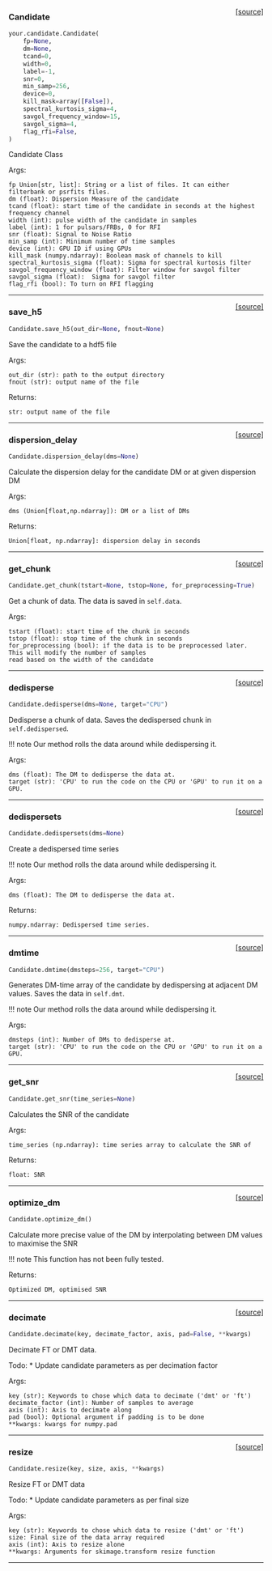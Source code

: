 <span style="float:right;">[[source]](https://github.com/thepetabyteproject/your/blob/master/your/candidate.py#L15)</span>

### Candidate


```python
your.candidate.Candidate(
    fp=None,
    dm=None,
    tcand=0,
    width=0,
    label=-1,
    snr=0,
    min_samp=256,
    device=0,
    kill_mask=array([False]),
    spectral_kurtosis_sigma=4,
    savgol_frequency_window=15,
    savgol_sigma=4,
    flag_rfi=False,
)
```


Candidate Class

Args: 

    fp Union[str, list]: String or a list of files. It can either filterbank or psrfits files.
    dm (float): Dispersion Measure of the candidate
    tcand (float): start time of the candidate in seconds at the highest frequency channel
    width (int): pulse width of the candidate in samples
    label (int): 1 for pulsars/FRBs, 0 for RFI
    snr (float): Signal to Noise Ratio
    min_samp (int): Minimum number of time samples
    device (int): GPU ID if using GPUs
    kill_mask (numpy.ndarray): Boolean mask of channels to kill
    spectral_kurtosis_sigma (float): Sigma for spectral kurtosis filter
    savgol_frequency_window (float): Filter window for savgol filter
    savgol_sigma (float):  Sigma for savgol filter
    flag_rfi (bool): To turn on RFI flagging


----

<span style="float:right;">[[source]](https://github.com/thepetabyteproject/your/blob/master/your/candidate.py#L79)</span>

### save_h5


```python
Candidate.save_h5(out_dir=None, fnout=None)
```


Save the candidate to a hdf5 file

Args: 

    out_dir (str): path to the output directory
    fnout (str): output name of the file

Returns: 

    str: output name of the file


----

<span style="float:right;">[[source]](https://github.com/thepetabyteproject/your/blob/master/your/candidate.py#L148)</span>

### dispersion_delay


```python
Candidate.dispersion_delay(dms=None)
```


Calculate the dispersion delay for the candidate DM or at given dispersion DM

Args: 

    dms (Union[float,np.ndarray]): DM or a list of DMs

Returns: 

    Union[float, np.ndarray]: dispersion delay in seconds


----

<span style="float:right;">[[source]](https://github.com/thepetabyteproject/your/blob/master/your/candidate.py#L169)</span>

### get_chunk


```python
Candidate.get_chunk(tstart=None, tstop=None, for_preprocessing=True)
```


Get a chunk of data. The data is saved in `self.data`.

Args: 

    tstart (float): start time of the chunk in seconds
    tstop (float): stop time of the chunk in seconds
    for_preprocessing (bool): if the data is to be preprocessed later. This will modify the number of samples
    read based on the width of the candidate


----

<span style="float:right;">[[source]](https://github.com/thepetabyteproject/your/blob/master/your/candidate.py#L293)</span>

### dedisperse


```python
Candidate.dedisperse(dms=None, target="CPU")
```


Dedisperse a chunk of data. Saves the dedispersed chunk in `self.dedispersed`.

!!! note
    Our method rolls the data around while dedispersing it.

Args: 

    dms (float): The DM to dedisperse the data at.
    target (str): 'CPU' to run the code on the CPU or 'GPU' to run it on a GPU.


----

<span style="float:right;">[[source]](https://github.com/thepetabyteproject/your/blob/master/your/candidate.py#L334)</span>

### dedispersets


```python
Candidate.dedispersets(dms=None)
```


Create a dedispersed time series

!!! note
    Our method rolls the data around while dedispersing it.

Args: 

    dms (float): The DM to dedisperse the data at.

Returns: 

    numpy.ndarray: Dedispersed time series.


----

<span style="float:right;">[[source]](https://github.com/thepetabyteproject/your/blob/master/your/candidate.py#L367)</span>

### dmtime


```python
Candidate.dmtime(dmsteps=256, target="CPU")
```


Generates DM-time array of the candidate by dedispersing at adjacent DM values. Saves the data in `self.dmt`.

!!! note
    Our method rolls the data around while dedispersing it.

Args: 

    dmsteps (int): Number of DMs to dedisperse at.
    target (str): 'CPU' to run the code on the CPU or 'GPU' to run it on a GPU.


----

<span style="float:right;">[[source]](https://github.com/thepetabyteproject/your/blob/master/your/candidate.py#L389)</span>

### get_snr


```python
Candidate.get_snr(time_series=None)
```


Calculates the SNR of the candidate

Args: 

    time_series (np.ndarray): time series array to calculate the SNR of

Returns: 

    float: SNR


----

<span style="float:right;">[[source]](https://github.com/thepetabyteproject/your/blob/master/your/candidate.py#L412)</span>

### optimize_dm


```python
Candidate.optimize_dm()
```


Calculate more precise value of the DM by interpolating between DM values to maximise the SNR

!!! note
    This function has not been fully tested.

Returns: 

    Optimized DM, optimised SNR


----

<span style="float:right;">[[source]](https://github.com/thepetabyteproject/your/blob/master/your/candidate.py#L442)</span>

### decimate


```python
Candidate.decimate(key, decimate_factor, axis, pad=False, **kwargs)
```


Decimate FT or DMT data.

Todo:
    * Update candidate parameters as per decimation factor

Args: 

    key (str): Keywords to chose which data to decimate ('dmt' or 'ft')
    decimate_factor (int): Number of samples to average
    axis (int): Axis to decimate along
    pad (bool): Optional argument if padding is to be done
    **kwargs: kwargs for numpy.pad


----

<span style="float:right;">[[source]](https://github.com/thepetabyteproject/your/blob/master/your/candidate.py#L480)</span>

### resize


```python
Candidate.resize(key, size, axis, **kwargs)
```


Resize FT or DMT data

Todo:
    * Update candidate parameters as per final size

Args: 

    key (str): Keywords to chose which data to resize ('dmt' or 'ft')
    size: Final size of the data array required
    axis (int): Axis to resize alone
    **kwargs: Arguments for skimage.transform resize function


----

